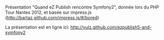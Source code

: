 Présentation "Quand eZ Publish rencontre Symfony2", donnée lors du PHP Tour Nantes 2012, et basée sur impress.js (http://bartaz.github.com/impress.js/#/bored)

La présentation est en ligne ici: http://yulz.github.com/ezpublish5-and-symfony2
